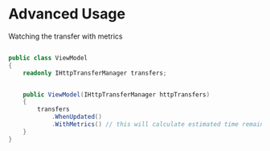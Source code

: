# Advanced Usage

Watching the transfer with metrics
```csharp

public class ViewModel
{
    readonly IHttpTransferManager transfers;


    public ViewModel(IHttpTransferManager httpTransfers)
    {
        transfers
            .WhenUpdated()
            .WithMetrics() // this will calculate estimated time remaining and transfer speed
    }
}
```